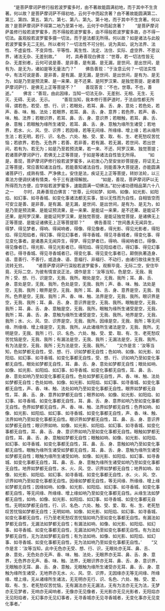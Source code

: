 <!-- { "loadSidebar": true } -->
　　“是菩萨摩诃萨修行般若波罗蜜多时，由不著故能圆满初地，而于其中不生贪著。何以故？是菩萨摩诃萨不得初地，云何于中而起贪著？由不著故能圆满第二、第三、第四、第五、第六、第七、第八、第九、第十地，而于其中不生贪著。何以故？是菩萨摩诃萨不得第二地乃至第十地，云何于中而起贪著？
　　“是菩萨摩诃萨虽修行般若波罗蜜多，而不得般若波罗蜜多，由不得般若波罗蜜多故，亦不得一切法。虽观般若波罗蜜多摄一切法，而于是法都无所得。何以故？如是诸法与此般若波罗蜜多无二无别。所以者何？一切法性不可分别，说为真如，说为法界、法性、不虚妄性、不变异性、平等性、离生性、法定、法住、实际、虚空界、不思议界，诸法无杂、无差别故。”
　　时，具寿善现白佛言：“世尊，若一切法性皆无杂、无差别者，云何可说是善、是非善，是有漏、是无漏，是世间、是出世间，是有为、是无为，诸如是等无量法门？”
　　佛告善现：“于汝意云何？一切法实性中，有法可说是善、是非善，是有漏、是无漏，是世间、是出世间，是有为、是无为，如是乃至是预流果、是一来果、是不还果、是阿罗汉果、是独觉菩提、是诸菩萨摩诃萨行、是佛无上正等菩提不？”
　　善现答言：“不也，世尊。不也，善逝。”
　　佛言：“善现，由此因缘，当知一切法无杂、无差别、无相、无生、无灭、无碍、无说、无示。
　　“善现当知，我本修行菩萨道时，于法自性都无所得，谓若色，若受、想、行、识；若眼处，若耳、鼻、舌、身、意处；若色处，若声、香、味、触、法处；若眼界，若耳、鼻、舌、身、意界；若色界，若声、香、味、触、法界；若眼识界，若耳、鼻、舌、身、意识界；若眼触，若耳、鼻、舌、身、意触；若眼触为缘所生诸受，若耳、鼻、舌、身、意触为缘所生诸受；若地界，若水、火、风、空、识界；若因缘，若等无间缘、所缘缘、增上缘；若从缘所生法；若无明，若行、识、名色、六处、触、受、爱、取、有、生、老死愁叹苦忧恼；若欲界，若色、无色界；若善、若非善，若有漏、若无漏，若世间、若出世间，若有为、若无为；如是乃至若预流果，若一来、不还、阿罗汉果、独觉菩提；若诸菩萨摩诃萨行，若佛无上正等菩提，于如是等诸法自性皆无所得。
　　“如是，善现，菩萨摩诃萨修行般若波罗蜜多，从初发心乃至安坐妙菩提座，将证无上正等菩提，常应善知诸法自性。若能善知诸法自性，则能善净大菩提道，亦能圆满诸菩萨行，成熟有情、严净佛土。安住是法，疾证无上正等菩提，转妙法轮，以三乘法方便调伏诸有情类，令于三有速得解脱。
　　“如是，善现，菩萨摩诃萨以无所得而为方便，应学般若波罗蜜多，速能圆满一切佛法。”初分诸功德相品第六十八之一
　　尔时，具寿善现白佛言：“世尊，云何如梦、如响、如像、如光影、如阳焰、如幻事、如寻香城、如变化事诸法都无实事，皆以无性而为自性，自相皆空而可安立是善、是非善，是有漏、是无漏，是世间、是出世间，是有为、是无为，如是乃至是预流果、是能证预流果，是一来果、是能证一来果，是不还果、是能证不还果，是阿罗汉果、是能证阿罗汉果，是独觉菩提、是能证独觉菩提，是诸佛无上正等菩提、是能证诸佛无上正等菩提耶？”
　　佛告善现：“世间愚夫无闻异生，得梦、得见梦者，得响、得闻响者，得像、得见像者，得光影、得见光影者，得阳焰、得见阳焰者，得幻事、得见幻事者，得寻香城、得见寻香城者，得变化事、得见变化事者。是诸愚夫无闻异生，得梦、得见梦者已，得响、得闻响者已，得像、得见像者已，得光影、得见光影者已，得阳焰、得见阳焰者已，得幻事、得见幻事者已，得寻香城、得见寻香城者已，得变化事、得见变化事者已，颠倒执著造身、语、意善行、不善行，或造身、语、意福行、非福行、不动行，由诸行故往来生死流转无穷。
　　“诸菩萨摩诃萨行深般若波罗蜜多，观察毕竟、无际二空，安住毕竟、无际二空，为彼有情宣说正法，谓作是言：‘汝等当知，色是空，无我、我所；受、想、行、识是空，无我、我所。眼处是空，无我、我所；耳、鼻、舌、身、意处是空，无我、我所，色处是空，无我、我所；声、香、味、触、法处是空，无我、我所；眼界是空，无我、我所；耳、鼻、舌、身、意界是空，无我、我所。色界是空，无我、我所；声、香、味、触、法界是空，无我、我所。眼识界是空，无我、我所；耳、鼻、舌、身、意识界是空，无我、我所。眼触是空，无我、我所；耳、鼻、舌、身、意触是空，无我、我所。眼触为缘所生诸受是空，无我、我所；耳、鼻、舌、身、意触为缘所生诸受是空，无我、我所。地界是空，无我、我所；水、火、风、空、识界是空，无我、我所。因缘是空，无我、我所；等无间缘、所缘缘、增上缘是空，无我、我所。从此诸缘所生诸法是空，无我、我所。无明是空，无我、我所；行、识、名色、六处、触、受、爱、取、有、生、老死愁叹苦忧恼是空，无我、我所；有漏法是空，无我、我所；无漏法是空，无我、我所。有为法是空，无我、我所；无为法是空，无我、我所。’
　　“又作是言：‘汝等当知，色如梦都无自性，受、想、行、识如梦都无自性；色如响、如像、如光影、如阳焰、如幻事、如寻香城、如变化事都无自性，受、想、行、识如响乃至如变化事都无自性。眼处如梦都无自性，耳、鼻、舌、身、意处如梦都无自性；眼处如响、如像、如光影、如阳焰、如幻事、如寻香城、如变化事都无自性，耳、鼻、舌、身、意处如响乃至如变化事都无自性。色处如梦都无自性，声、香、味、触、法处如梦都无自性；色处如响、如像、如光影、如阳焰、如幻事、如寻香城、如变化事都无自性，声、香、味、触、法处如响乃至如变化事都无自性。眼界如梦都无自性，耳、鼻、舌、身、意界如梦都无自性；眼界如响、如像、如光影、如阳焰、如幻事、如寻香城、如变化事都无自性，耳、鼻、舌、身、意界如响乃至如变化事都无自性。色界如梦都无自性，声、香、味、触、法界如梦都无自性；色界如响、如像、如光影、如阳焰、如幻事、如寻香城、如变化事都无自性，声、香、味、触、法界如响乃至如变化事都无自性。眼识界如梦都无自性，耳、鼻、舌、身、意识界如梦都无自性；眼识界如响、如像、如光影、如阳焰、如幻事、如寻香城、如变化事都无自性，耳、鼻、舌、身、意识界如响乃至如变化事都无自性。眼触如梦都无自性，耳、鼻、舌、身、意触如梦都无自性；眼触如响、如像、如光影、如阳焰、如幻事、如寻香城、如变化事都无自性，耳、鼻、舌、身、意触如响乃至如变化事都无自性。眼触为缘所生诸受如梦都无自性，耳、鼻、舌、身、意触为缘所生诸受如梦都无自性；眼触为缘所生诸受如响、如像、如光影、如阳焰、如幻事、如寻香城、如变化事都无自性，耳、鼻、舌、身、意触为缘所生诸受如响乃至如变化事都无自性。地界如梦都无自性，水、火、风、空、识界如梦都无自性；地界如响、如像、如光影、如阳焰、如幻事、如寻香城、如变化事都无自性，水、火、风、空、识界如响乃至如变化事都无自性。因缘如梦都无自性，等无间缘、所缘缘、增上缘如梦都无自性；因缘如响、如像、如光影、如阳焰、如幻事、如寻香城、如变化事都无自性，等无间缘、所缘缘、增上缘如响乃至如变化事都无自性。从缘生法如梦都无自性，如响、如像、如光影、如阳焰、如幻事、如寻香城、如变化事都无自性。无明如梦都无自性，行、识、名色、六处、触、受、爱、取、有、生、老死愁叹苦忧恼如梦都无自性；无明如响、如像、如光影、如阳焰、如幻事、如寻香城、如变化事都无自性，行乃至老死愁叹苦忧恼如响乃至如变化事都无自性。有漏法如梦都无自性，无漏法如梦都无自性；有漏法如响、如像、如光影、如阳焰、如幻事、如寻香城、如变化事都无自性，无漏法如响乃至如变化事都无自性。有为法如梦都无自性，无为法如梦都无自性；有为法如响、如像、如光影、如阳焰、如幻事、如寻香城、如变化事都无自性，无为法如响乃至如变化事都无自性。’
　　“又作是言：‘汝等当知，此中无色亦无受、想、行、识，无眼处亦无耳、鼻、舌、身、意处，无色处亦无声、香、味、触、法处，无眼界亦无耳、鼻、舌、身、意界，无色界亦无声、香、味、触、法界，无眼识界亦无耳、鼻、舌、身、意识界，无眼触亦无耳、鼻、舌、身、意触，无眼触为缘所生诸受亦无耳、鼻、舌、身、意触为缘所生诸受，无地界亦无水、火、风、空、识界，无因缘亦无等无间缘、所缘缘、增上缘，无从诸缘所生诸法，无无明亦无行、识、名色、六处、触、受、爱、取、有、生、老死愁叹苦忧恼，无有漏法亦无无漏法，无有为法亦无无为法，无梦亦无见梦者，无响亦无闻响者，无像亦无见像者，无光影亦无见光影者，无阳焰亦无见阳焰者，无幻事亦无见幻事者，无寻香城亦无见寻香城者，无变化事亦无见变化事者。’
